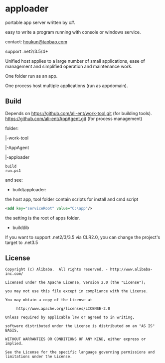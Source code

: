 apploader
=========

portable app server written by c#. 

easy to write a program running with console or windows service.

contact: houkun@taobao.com

support .net2/3.5/4+

Unified host applies to a large number of small applications, ease of management and simplified operation and maintenance work.

One folder run as an app.

One process host multiple applications (run as appdomain).

## Build

Depends on 
https://github.com/ali-ent/work-tool.git (for building tools).
https://github.com/ali-ent/AppAgent.git (for process management)

folder:

|-work-tool

|-AppAgent

|-apploader


```shell
build
run.ps1
```

and see:

- build\apploader: 

the host app, tool folder contain scripts for install and cmd script

```xml
<add key="serviceRoot" value="C:\app"/>
```
the setting is the root of apps folder.

- build\lib



If you want to support .net2/3/3.5 via CLR2.0, you can change the project's target to .net3.5

## License

	Copyright (c) Alibaba.  All rights reserved. - http://www.alibaba-inc.com/

	Licensed under the Apache License, Version 2.0 (the "License");

	you may not use this file except in compliance with the License.

	You may obtain a copy of the License at
 
		 http://www.apache.org/licenses/LICENSE-2.0
 
	Unless required by applicable law or agreed to in writing, 

	software distributed under the License is distributed on an "AS IS" BASIS, 

	WITHOUT WARRANTIES OR CONDITIONS OF ANY KIND, either express or implied.

	See the License for the specific language governing permissions and limitations under the License.


